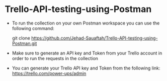 # Trello-API-testing-using-Postman

- To run the collection on your own Postman workspace you can use the following command:
  
  git clone https://github.com/Jehad-Sauaftah/Trello-API-testing-using-Postman.git
- Make sure to generate an API key and Token from your Trello account in order to run the requests in the collection
- You can generate your Trello API key and Token from the following link:  https://trello.com/power-ups/admin
